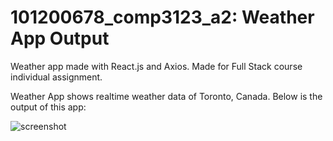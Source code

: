 # 101200678_comp3123_a2: Weather App Output
Weather app made with React.js and Axios. Made for Full Stack course individual assignment.

Weather App shows realtime weather data of Toronto, Canada. Below is the output of this app:

![screenshot](https://user-images.githubusercontent.com/15815335/101309351-39811c80-381a-11eb-88c8-ff38eed60dbc.PNG)
